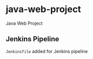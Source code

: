 # java-web-project
Java Web Project

## Jenkins Pipeline ##
`Jenkinsfile` added for Jenkins pipeline

